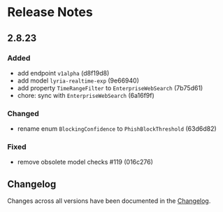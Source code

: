 # Release Notes

## 2.8.23

### Added

- add endpoint `v1alpha` (d8f19d8)
- add model `lyria-realtime-exp` (9e66940)
- add property `TimeRangeFilter` to `EnterpriseWebSearch` (7b75d61)
- chore: sync with `EnterpriseWebSearch` (6a16f9f)

### Changed

- rename enum `BlockingConfidence` to `PhishBlockThreshold` (63d6d82)

### Fixed

- remove obsolete model checks #119 (016c276)

## Changelog

Changes across all versions have been documented in the [Changelog](CHANGELOG.md).
